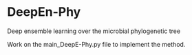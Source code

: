 # DeepEn-Phy
Deep ensemble learning over the microbial phylogenetic tree
 
Work on the main_DeepE-Phy.py file to implement the method. 


